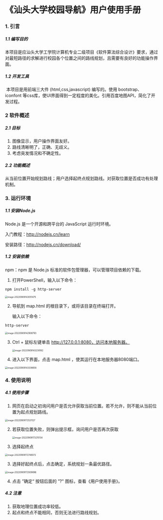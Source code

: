 #  《汕头大学校园导航》用户使用手册



### 1. 引言

##### 1.1 编写目的

​		本项目是应汕头大学工学院计算机专业二级项目《软件算法综合设计》要求，通过对最短路径的求解进行校园各个位置之间的路线规划，且需要有良好的功能操作界面。

##### 1.2 开发工具

​		本项目是用前端三大件 (html,css,javascript) 编写的。使用 bootstrap、iconfont 等css库，使UI界面得到一定程度的美化。引用百度地图API，简化了开发过程。



### 2 软件概述

##### 2.1 目标

1. 图像显示，用户操作界面友好。
2. 路线清晰明了，正确、无歧义。
3. 考虑突发情况和不确定性。

##### 2.2 功能概述

​		从当前位置开始规划路线；用户选择起终点规划路线。对获取位置是否成功有处理机制。



### 3. 运行环境

##### 1.1 安装Node.js 

Node.js 是一个开源和跨平台的 JavaScript 运行时环境。

入门教程：http://nodejs.cn/learn

安装路径：http://nodejs.cn/download/

##### 1.2 安装依赖

npm：npm 是 Node.js 标准的软件包管理器，可以管理项目依赖的下载。

1. 打开PowerShell，输入以下命令：

~~~
npm install -g http-server
~~~

<img src="https://i.imgur.com/j3Bbcyu.png" alt="image-20220909143051475" style="zoom: 50%;" />

2. 导航到 map.html 的根目录下，或将该目录在终端打开。

   输入以下命令：

~~~
http-server
~~~

<img src="https://i.imgur.com/8b8H5ej.png" alt="image-20220909142908793" style="zoom: 50%;" />

3. Ctrl + 鼠标左键单击 http://127.0.0.1:8080，访问本地服务器。

   <img src="https://i.imgur.com/znfvr98.png" alt="image-20220909143238182" style="zoom: 50%;" />

4. 进入以下界面，点击 map.html ，使其运行在本地服务器8080端口。

<img src="https://i.imgur.com/9EJh37s.png" alt="image-20220909143336658" style="zoom: 50%;" />





### 4. 使用说明

##### 4.1 使用步骤

1. 网页在启动之初询问用户是否允许获取当前位置。若不允许，则不能从当前位置为起点规划路线。

<img src="https://i.imgur.com/YE4Iwdn.png" alt="image-20220909172531127" style="zoom: 50%;" />

2. 若获取位置失败，则弹出提示框，询问用户是否再次获取

   <img src="https://i.imgur.com/SdHi4S3.png" alt="image-20220909173215134" style="zoom: 50%;" />

3. 选择起终点

<img src="https://i.imgur.com/k7SARsn.png" alt="image-20220909172748072" style="zoom: 50%;" />

3. 选择好起终点后，点击确定，系统规划一条最优路径。

<img src="https://i.imgur.com/Wf4nns3.png" alt="image-20220909172939896" style="zoom: 50%;" />

4. 点击 ”确定“ 按钮后面的 ”?" 图标，查看《用户使用手册》。

##### 4.2 注意

1. 获取地理位置成功率较低。
1. 起点和终点不能相同，否则无法进行路线规划。



